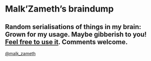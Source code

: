 # Malk’Zameth’s braindump
Random serialisations of things in my brain: Grown for my usage. Maybe gibberish to you! [Feel free to use it](http://creativecommons.org/licenses/by-sa/3.0/deed.en_GB). Comments welcome.
--
[@malk_zameth](https://twitter.com/malk_zameth)
